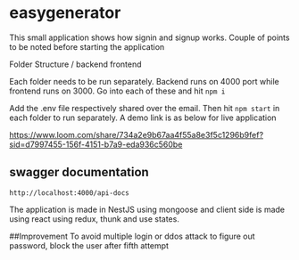 # easygenerator

This small application shows how signin and signup works. Couple of points to be noted before starting the application

Folder Structure
/
   backend
   frontend

Each folder needs to be run separately. Backend runs on 4000 port while frontend runs on 3000.
Go into each of these and hit `npm i`

Add the .env file respectively shared over the email. Then hit `npm start` in each folder to run separately. A demo link
is as below for live application

https://www.loom.com/share/734a2e9b67aa4f55a8e3f5c1296b9fef?sid=d7997455-156f-4151-b7a9-eda936c560be

## swagger documentation
`http://localhost:4000/api-docs`

The application is made in NestJS using mongoose and client side is made using react using redux, thunk and use states.

##Improvement
To avoid multiple login or ddos attack to figure out password, block the user after fifth attempt
